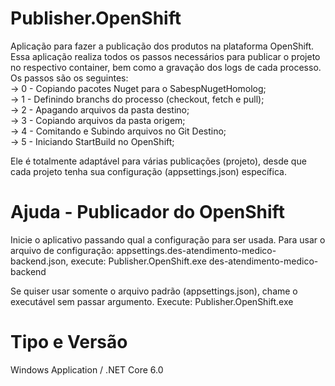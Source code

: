 # Publisher.OpenShift

Aplicação para fazer a publicação dos produtos na plataforma OpenShift.
Essa aplicação realiza todos os passos necessários para publicar o projeto no respectivo container, bem como a gravação dos logs de cada processo.
Os passos são os seguintes:<br>
-> 0 - Copiando pacotes Nuget para o SabespNugetHomolog;<br>
-> 1 - Definindo branchs do processo (checkout, fetch e pull);<br>
-> 2 - Apagando arquivos da pasta destino;<br>
-> 3 - Copiando arquivos da pasta origem;<br>
-> 4 - Comitando e Subindo arquivos no Git Destino;<br>
-> 5 - Iniciando StartBuild no OpenShift;

Ele é totalmente adaptável para várias publicações (projeto), desde que cada projeto tenha sua configuração (appsettings.json) específica.


# Ajuda - Publicador do OpenShift

Inicie o aplicativo passando qual a configuração para ser usada.
Para usar o arquivo de configuração: appsettings.des-atendimento-medico-backend.json, execute: Publisher.OpenShift.exe des-atendimento-medico-backend

Se quiser usar somente o arquivo padrão (appsettings.json), chame o executável sem passar argumento.
Execute: Publisher.OpenShift.exe


# Tipo e Versão

Windows Application / .NET Core 6.0
